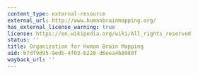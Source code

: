 ```yaml
---
content_type: external-resource
external_url: http://www.humanbrainmapping.org/
has_external_license_warning: true
license: https://en.wikipedia.org/wiki/All_rights_reserved
status: ''
title: Organization for Human Brain Mapping
uid: b7df9d95-9edb-4f03-b228-d6eea4b8980f
wayback_url: ''
---
```

